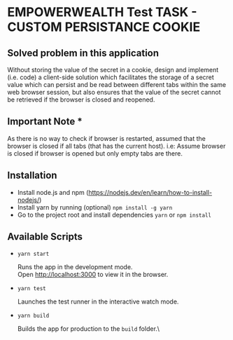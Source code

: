 # EMPOWERWEALTH Test TASK - CUSTOM PERSISTANCE COOKIE

## Solved problem in this application

Without storing the value of the secret in a cookie, design and implement (i.e. code) a client-side solution which facilitates the storage of a secret value which can persist and be read between different tabs within the same web browser session, but also ensures that the value of the secret cannot be retrieved if the browser is closed and reopened.

## Important Note \*

As there is no way to check if browser is restarted, assumed that the browser is closed if all tabs (that has the current host).
i.e: Assume browser is closed if browser is opened but only empty tabs are there.

## Installation

- Install node.js and npm (https://nodejs.dev/en/learn/how-to-install-nodejs/)
- Install yarn by running (optional) `npm install -g yarn`
- Go to the project root and install dependencies `yarn` or `npm install`

## Available Scripts

- `yarn start`

  Runs the app in the development mode.\
  Open [http://localhost:3000](http://localhost:3000) to view it in the browser.

- `yarn test`

  Launches the test runner in the interactive watch mode.

- `yarn build`

  Builds the app for production to the `build` folder.\

